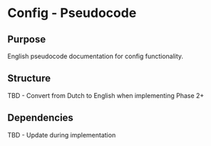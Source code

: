 # Config - Pseudocode

## Purpose
English pseudocode documentation for config functionality.

## Structure
TBD - Convert from Dutch to English when implementing Phase 2+

## Dependencies
TBD - Update during implementation
